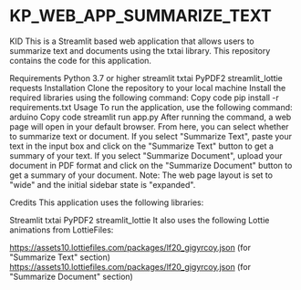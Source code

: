 # KP_WEB_APP_SUMMARIZE_TEXT
KID
This is a Streamlit based web application that allows users to summarize text and documents using the txtai library. This repository contains the code for this application.

Requirements
Python 3.7 or higher
streamlit
txtai
PyPDF2
streamlit_lottie
requests
Installation
Clone the repository to your local machine
Install the required libraries using the following command:
Copy code
pip install -r requirements.txt
Usage
To run the application, use the following command:
arduino
Copy code
streamlit run app.py
After running the command, a web page will open in your default browser. From here, you can select whether to summarize text or document.
If you select "Summarize Text", paste your text in the input box and click on the "Summarize Text" button to get a summary of your text.
If you select "Summarize Document", upload your document in PDF format and click on the "Summarize Document" button to get a summary of your document.
Note: The web page layout is set to "wide" and the initial sidebar state is "expanded".

Credits
This application uses the following libraries:

Streamlit
txtai
PyPDF2
streamlit_lottie
It also uses the following Lottie animations from LottieFiles:

https://assets10.lottiefiles.com/packages/lf20_gigyrcoy.json (for "Summarize Text" section)
https://assets10.lottiefiles.com/packages/lf20_gigyrcoy.json (for "Summarize Document" section)
